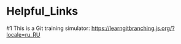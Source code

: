 # Helpful_Links

#1 This is a Git training simulator:
https://learngitbranching.js.org/?locale=ru_RU 
